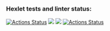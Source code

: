 ### Hexlet tests and linter status:
[![Actions Status](https://github.com/Katyakov-777/frontend-project-lvl2/workflows/hexlet-check/badge.svg)](https://github.com/Katyakov-777/frontend-project-lvl2/actions)
<a href="https://codeclimate.com/github/Katyakov-777/frontend-project-lvl2/maintainability"><img src="https://api.codeclimate.com/v1/badges/0e66d8bba2f8f3cea659/maintainability" /></a>
<a href="https://codeclimate.com/github/Katyakov-777/frontend-project-lvl2/test_coverage"><img src="https://api.codeclimate.com/v1/badges/0e66d8bba2f8f3cea659/test_coverage" /></a>
[![Actions Status](https://github.com/Katyakov-777/frontend-project-lvl2/actions/workflows/ci.yml/badge.svg)](https://github.com/Katyakov-777/frontend-project-lvl2/actions)
